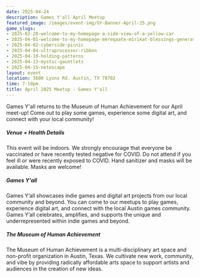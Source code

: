 ```yaml
---
date: 2025-04-24
description: Games Y'all April Meetup
featured_image: /images/event-img/GY-Banner-April-25.png
game_slugs:
- 2025-02-28-welcome-to-my-homepage-a-side-view-of-a-yellow-car
- 2025-04-01-welcome-to-my-homepage-mereqaate-mirikat-blessings-generator
- 2025-04-02-cyberside-picnic
- 2025-04-04-ultraprocessor-ribbon
- 2025-04-10-holding-patterns
- 2025-04-13-mystic-gauntlets
- 2025-04-15-netescape
layout: event
location: 3600 Lyons Rd. Austin, TX 78702
time: 7-10pm
title: April 2025 Meetup - Games Y'all
---
```



Games Y'all returns to the Museum of Human Achievement for our April meet-up! Come out to play some games, experience some digital art, and connect with your local community!

##### Venue + Health Details

This event will be indoors. We strongly encourage that everyone be vaccinated or have recently tested negative for COVID. Do not attend if you feel ill or were recently exposed to COVID. Hand sanitizer and masks will be available. Masks are welcome!

##### Games Y'all

Games Y’all showcases indie games and digital art projects from our local community and beyond. You can come to our meetups to play games, experience digital art, and connect with the local Austin games community. Games Y’all celebrates, amplifies, and supports the unique and underrepresented within indie games and beyond.

##### The Museum of Human Achievement

The Museum of Human Achievement is a multi-disciplinary art space and non-profit organization in Austin, Texas. We cultivate new work, community, and vibe by providing radically affordable arts space to support artists and audiences in the creation of new ideas.

